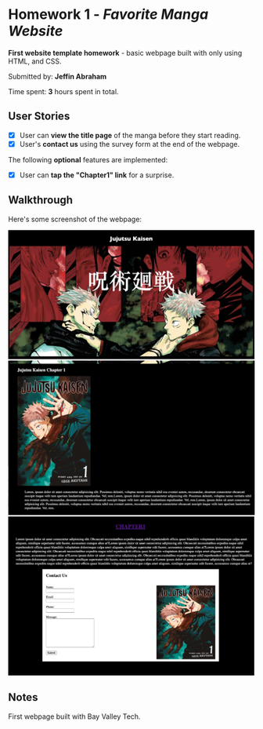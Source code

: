 # Homework 1 - *Favorite Manga Website*

**First website template homework** - basic webpage built with only using HTML, and CSS.

Submitted by: **Jeffin Abraham**

Time spent: **3** hours spent in total.

## User Stories

* [x] User can **view the title page** of the manga before they start reading.
* [x] User's **contact us** using the survey form at the end of the webpage.

The following **optional** features are implemented:

* [x] User can **tap the "Chapter1" link** for a surprise.

## Walkthrough

Here's some screenshot of the webpage:

<img src='ss1.png' title='1st Screenshot' width='' alt='1st Screenshot' />
<img src='ss2.png' title='2nd Screenshot' width='' alt='2nd Screenshot' />
<img src='ss3.png' title='3rd Screenshot' width='' alt='3rd Screenshot' />


## Notes

First webpage built with Bay Valley Tech.
